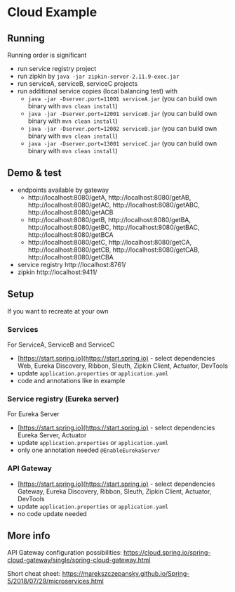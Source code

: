 # Cloud Example

## Running
Running order is significant

- run service registry project
- run zipkin by `java -jar zipkin-server-2.11.9-exec.jar`
- run serviceA, serviceB, serviceC projects
- run additional service copies (local balancing test) with
  - `java -jar -Dserver.port=11001 serviceA.jar` (you can build own binary with `mvn clean install`)
  - `java -jar -Dserver.port=12001 serviceB.jar` (you can build own binary with `mvn clean install`)
  - `java -jar -Dserver.port=12002 serviceB.jar` (you can build own binary with `mvn clean install`)
  - `java -jar -Dserver.port=13001 serviceC.jar` (you can build own binary with `mvn clean install`)
  

## Demo & test

- endpoints available by gateway
  - http://localhost:8080/getA, http://localhost:8080/getAB, 
  http://localhost:8080/getAC, http://localhost:8080/getABC, http://localhost:8080/getACB
  - http://localhost:8080/getB, http://localhost:8080/getBA, 
  http://localhost:8080/getBC, http://localhost:8080/getBAC, http://localhost:8080/getBCA
  - http://localhost:8080/getC, http://localhost:8080/getCA, 
  http://localhost:8080/getCB, http://localhost:8080/getCAB, http://localhost:8080/getCBA
- service registry http://localhost:8761/
- zipkin http://localhost:9411/

## Setup

If you want to recreate at your own

### Services

For ServiceA, ServiceB and ServiceC
- [https://start.spring.io](https://start.spring.io) - select dependencies Web, Eureka Discovery, Ribbon, Sleuth, 
Zipkin Client, Actuator, DevTools
- update `application.properties` or `application.yaml`
- code and annotations like in example

### Service registry (Eureka server)
For Eureka Server
- [https://start.spring.io](https://start.spring.io) - select dependencies Eureka Server, Actuator
- update `application.properties` or `application.yaml`
- only one annotation needed `@EnableEurekaServer`

### API Gateway
- [https://start.spring.io](https://start.spring.io) - select dependencies Gateway, Eureka Discovery, Ribbon, Sleuth, 
Zipkin Client, Actuator, DevTools
- update `application.properties` or `application.yaml`
- no code update needed

## More info

API Gateway configuration possibilities: https://cloud.spring.io/spring-cloud-gateway/single/spring-cloud-gateway.html

Short cheat sheet: https://marekszczepansky.github.io/Spring-5/2018/07/29/microservices.html